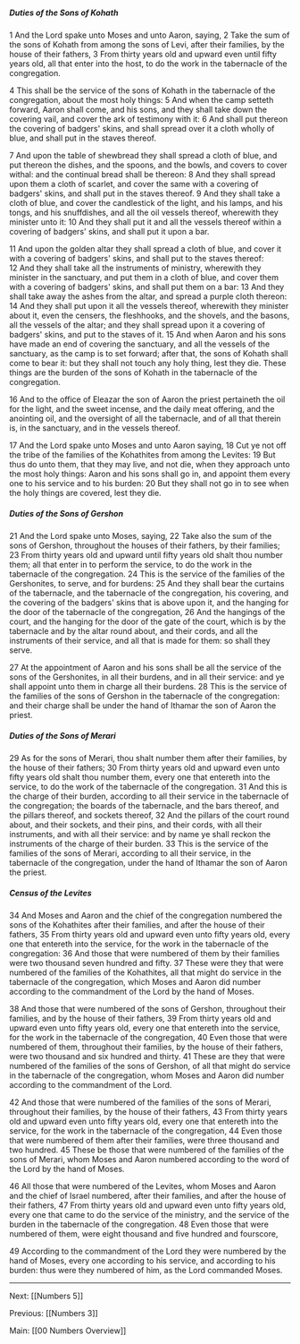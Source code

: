 ##### Duties of the Sons of Kohath

1 And the Lord spake unto Moses and unto Aaron, saying, 2 Take the sum of the sons of Kohath from among the sons of Levi, after their families, by the house of their fathers, 3 From thirty years old and upward even until fifty years old, all that enter into the host, to do the work in the tabernacle of the congregation.

4 This shall be the service of the sons of Kohath in the tabernacle of the congregation, about the most holy things: 5 And when the camp setteth forward, Aaron shall come, and his sons, and they shall take down the covering vail, and cover the ark of testimony with it: 6 And shall put thereon the covering of badgers' skins, and shall spread over it a cloth wholly of blue, and shall put in the staves thereof.

7 And upon the table of shewbread they shall spread a cloth of blue, and put thereon the dishes, and the spoons, and the bowls, and covers to cover withal: and the continual bread shall be thereon: 8 And they shall spread upon them a cloth of scarlet, and cover the same with a covering of badgers' skins, and shall put in the staves thereof. 9 And they shall take a cloth of blue, and cover the candlestick of the light, and his lamps, and his tongs, and his snuffdishes, and all the oil vessels thereof, wherewith they minister unto it: 10 And they shall put it and all the vessels thereof within a covering of badgers' skins, and shall put it upon a bar.

11 And upon the golden altar they shall spread a cloth of blue, and cover it with a covering of badgers' skins, and shall put to the staves thereof: 12 And they shall take all the instruments of ministry, wherewith they minister in the sanctuary, and put them in a cloth of blue, and cover them with a covering of badgers' skins, and shall put them on a bar: 13 And they shall take away the ashes from the altar, and spread a purple cloth thereon: 14 And they shall put upon it all the vessels thereof, wherewith they minister about it, even the censers, the fleshhooks, and the shovels, and the basons, all the vessels of the altar; and they shall spread upon it a covering of badgers' skins, and put to the staves of it. 15 And when Aaron and his sons have made an end of covering the sanctuary, and all the vessels of the sanctuary, as the camp is to set forward; after that, the sons of Kohath shall come to bear it: but they shall not touch any holy thing, lest they die. These things are the burden of the sons of Kohath in the tabernacle of the congregation.

16 And to the office of Eleazar the son of Aaron the priest pertaineth the oil for the light, and the sweet incense, and the daily meat offering, and the anointing oil, and the oversight of all the tabernacle, and of all that therein is, in the sanctuary, and in the vessels thereof.

17 And the Lord spake unto Moses and unto Aaron saying, 18 Cut ye not off the tribe of the families of the Kohathites from among the Levites: 19 But thus do unto them, that they may live, and not die, when they approach unto the most holy things: Aaron and his sons shall go in, and appoint them every one to his service and to his burden: 20 But they shall not go in to see when the holy things are covered, lest they die.

##### Duties of the Sons of Gershon

21 And the Lord spake unto Moses, saying, 22 Take also the sum of the sons of Gershon, throughout the houses of their fathers, by their families; 23 From thirty years old and upward until fifty years old shalt thou number them; all that enter in to perform the service, to do the work in the tabernacle of the congregation. 24 This is the service of the families of the Gershonites, to serve, and for burdens: 25 And they shall bear the curtains of the tabernacle, and the tabernacle of the congregation, his covering, and the covering of the badgers' skins that is above upon it, and the hanging for the door of the tabernacle of the congregation, 26 And the hangings of the court, and the hanging for the door of the gate of the court, which is by the tabernacle and by the altar round about, and their cords, and all the instruments of their service, and all that is made for them: so shall they serve.

27 At the appointment of Aaron and his sons shall be all the service of the sons of the Gershonites, in all their burdens, and in all their service: and ye shall appoint unto them in charge all their burdens. 28 This is the service of the families of the sons of Gershon in the tabernacle of the congregation: and their charge shall be under the hand of Ithamar the son of Aaron the priest.

##### Duties of the Sons of Merari

29 As for the sons of Merari, thou shalt number them after their families, by the house of their fathers; 30 From thirty years old and upward even unto fifty years old shalt thou number them, every one that entereth into the service, to do the work of the tabernacle of the congregation. 31 And this is the charge of their burden, according to all their service in the tabernacle of the congregation; the boards of the tabernacle, and the bars thereof, and the pillars thereof, and sockets thereof, 32 And the pillars of the court round about, and their sockets, and their pins, and their cords, with all their instruments, and with all their service: and by name ye shall reckon the instruments of the charge of their burden. 33 This is the service of the families of the sons of Merari, according to all their service, in the tabernacle of the congregation, under the hand of Ithamar the son of Aaron the priest.

##### Census of the Levites

34 And Moses and Aaron and the chief of the congregation numbered the sons of the Kohathites after their families, and after the house of their fathers, 35 From thirty years old and upward even unto fifty years old, every one that entereth into the service, for the work in the tabernacle of the congregation: 36 And those that were numbered of them by their families were two thousand seven hundred and fifty. 37 These were they that were numbered of the families of the Kohathites, all that might do service in the tabernacle of the congregation, which Moses and Aaron did number according to the commandment of the Lord by the hand of Moses.

38 And those that were numbered of the sons of Gershon, throughout their families, and by the house of their fathers, 39 From thirty years old and upward even unto fifty years old, every one that entereth into the service, for the work in the tabernacle of the congregation, 40 Even those that were numbered of them, throughout their families, by the house of their fathers, were two thousand and six hundred and thirty. 41 These are they that were numbered of the families of the sons of Gershon, of all that might do service in the tabernacle of the congregation, whom Moses and Aaron did number according to the commandment of the Lord.

42 And those that were numbered of the families of the sons of Merari, throughout their families, by the house of their fathers, 43 From thirty years old and upward even unto fifty years old, every one that entereth into the service, for the work in the tabernacle of the congregation, 44 Even those that were numbered of them after their families, were three thousand and two hundred. 45 These be those that were numbered of the families of the sons of Merari, whom Moses and Aaron numbered according to the word of the Lord by the hand of Moses.

46 All those that were numbered of the Levites, whom Moses and Aaron and the chief of Israel numbered, after their families, and after the house of their fathers, 47 From thirty years old and upward even unto fifty years old, every one that came to do the service of the ministry, and the service of the burden in the tabernacle of the congregation. 48 Even those that were numbered of them, were eight thousand and five hundred and fourscore,

49 According to the commandment of the Lord they were numbered by the hand of Moses, every one according to his service, and according to his burden: thus were they numbered of him, as the Lord commanded Moses.

---
Next: [[Numbers 5]]

Previous: [[Numbers 3]]

Main: [[00 Numbers Overview]]